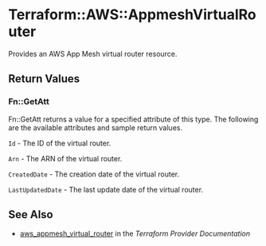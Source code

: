 # Terraform::AWS::AppmeshVirtualRouter

Provides an AWS App Mesh virtual router resource.

## Return Values

### Fn::GetAtt

Fn::GetAtt returns a value for a specified attribute of this type. The following are the available attributes and sample return values.

`Id` - The ID of the virtual router.

`Arn` - The ARN of the virtual router.

`CreatedDate` - The creation date of the virtual router.

`LastUpdatedDate` - The last update date of the virtual router.

## See Also

* [aws_appmesh_virtual_router](https://www.terraform.io/docs/providers/aws/r/appmesh_virtual_router.html) in the _Terraform Provider Documentation_